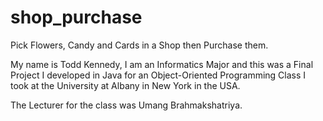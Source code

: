 # shop_purchase
Pick Flowers, Candy and Cards in a Shop then Purchase them.

My name is Todd Kennedy, I am an Informatics Major and this was a Final Project I developed in Java for an Object-Oriented Programming Class I took at the University at Albany in New York in the USA.

The Lecturer for the class was Umang Brahmakshatriya. 
